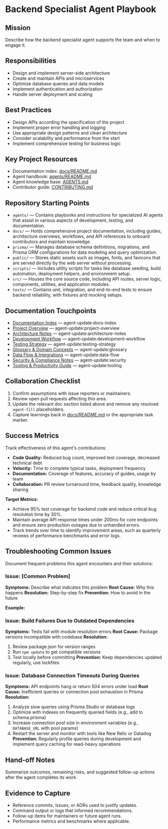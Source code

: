 <!-- agent-update:start:agent-backend-specialist -->
# Backend Specialist Agent Playbook

## Mission
Describe how the backend specialist agent supports the team and when to engage it.

## Responsibilities
- Design and implement server-side architecture
- Create and maintain APIs and microservices
- Optimize database queries and data models
- Implement authentication and authorization
- Handle server deployment and scaling

## Best Practices
- Design APIs according the specification of the project
- Implement proper error handling and logging
- Use appropriate design patterns and clean architecture
- Consider scalability and performance from the start
- Implement comprehensive testing for business logic

## Key Project Resources
- Documentation index: [docs/README.md](../docs/README.md)
- Agent handbook: [agents/README.md](./README.md)
- Agent knowledge base: [AGENTS.md](../../AGENTS.md)
- Contributor guide: [CONTRIBUTING.md](../../CONTRIBUTING.md)

## Repository Starting Points
- `agents/` — Contains playbooks and instructions for specialized AI agents that assist in various aspects of development, testing, and documentation.
- `docs/` — Holds comprehensive project documentation, including guides, architecture overviews, workflows, and API references to onboard contributors and maintain knowledge.
- `prisma/` — Manages database schema definitions, migrations, and Prisma ORM configurations for data modeling and query optimization.
- `public/` — Stores static assets such as images, fonts, and favicons that are served directly by the web server without processing.
- `scripts/` — Includes utility scripts for tasks like database seeding, build automation, deployment helpers, and environment setup.
- `src/` — Houses the core source code, including API routes, server logic, components, utilities, and application modules.
- `tests/` — Contains unit, integration, and end-to-end tests to ensure backend reliability, with fixtures and mocking setups.

## Documentation Touchpoints
- [Documentation Index](../docs/README.md) — agent-update:docs-index
- [Project Overview](../docs/project-overview.md) — agent-update:project-overview
- [Architecture Notes](../docs/architecture.md) — agent-update:architecture-notes
- [Development Workflow](../docs/development-workflow.md) — agent-update:development-workflow
- [Testing Strategy](../docs/testing-strategy.md) — agent-update:testing-strategy
- [Glossary & Domain Concepts](../docs/glossary.md) — agent-update:glossary
- [Data Flow & Integrations](../docs/data-flow.md) — agent-update:data-flow
- [Security & Compliance Notes](../docs/security.md) — agent-update:security
- [Tooling & Productivity Guide](../docs/tooling.md) — agent-update:tooling

<!-- agent-readonly:guidance -->
## Collaboration Checklist
1. Confirm assumptions with issue reporters or maintainers.
2. Review open pull requests affecting this area.
3. Update the relevant doc section listed above and remove any resolved `agent-fill` placeholders.
4. Capture learnings back in [docs/README.md](../docs/README.md) or the appropriate task marker.

## Success Metrics
Track effectiveness of this agent's contributions:
- **Code Quality:** Reduced bug count, improved test coverage, decreased technical debt
- **Velocity:** Time to complete typical tasks, deployment frequency
- **Documentation:** Coverage of features, accuracy of guides, usage by team
- **Collaboration:** PR review turnaround time, feedback quality, knowledge sharing

**Target Metrics:**
- Achieve 95% test coverage for backend code and reduce critical bug resolution time by 30%.
- Maintain average API response times under 200ms for core endpoints and ensure zero production outages due to unhandled errors.
- Track trends over time to identify improvement areas, such as quarterly reviews of performance benchmarks and error logs.

## Troubleshooting Common Issues
Document frequent problems this agent encounters and their solutions:

### Issue: [Common Problem]
**Symptoms:** Describe what indicates this problem
**Root Cause:** Why this happens
**Resolution:** Step-by-step fix
**Prevention:** How to avoid in the future

**Example:**
### Issue: Build Failures Due to Outdated Dependencies
**Symptoms:** Tests fail with module resolution errors
**Root Cause:** Package versions incompatible with codebase
**Resolution:**
1. Review package.json for version ranges
2. Run `npm update` to get compatible versions
3. Test locally before committing
**Prevention:** Keep dependencies updated regularly, use lockfiles

### Issue: Database Connection Timeouts During Queries
**Symptoms:** API endpoints hang or return 504 errors under load
**Root Cause:** Inefficient queries or connection pool exhaustion in Prisma
**Resolution:**
1. Analyze slow queries using Prisma Studio or database logs
2. Optimize with indexes on frequently queried fields (e.g., add to schema.prisma)
3. Increase connection pool size in environment variables (e.g., `DATABASE_URL` with pool params)
4. Restart the server and monitor with tools like New Relic or Datadog
**Prevention:** Regularly profile queries during development and implement query caching for read-heavy operations

## Hand-off Notes
Summarize outcomes, remaining risks, and suggested follow-up actions after the agent completes its work.

## Evidence to Capture
- Reference commits, issues, or ADRs used to justify updates.
- Command output or logs that informed recommendations.
- Follow-up items for maintainers or future agent runs.
- Performance metrics and benchmarks where applicable.
<!-- agent-update:end -->
